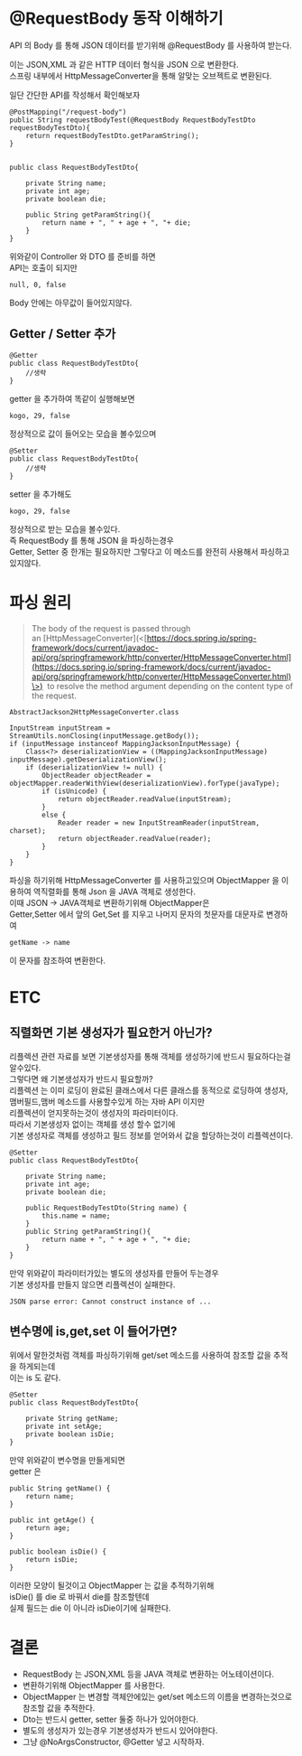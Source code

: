 # @RequestBody 동작 이해하기 


API 의 Body 를 통해 JSON 데이터를 받기위해 @RequestBody 를 사용하여 받는다.  
  
이는 JSON,XML 과 같은 HTTP 데이터 형식을 JSON 으로 변환한다.  
스프링 내부에서 HttpMessageConverter을 통해 알맞는 오브젝트로 변환된다.  
  
일단 간단한 API를 작성해서 확인해보자

    @PostMapping("/request-body")
    public String requestBodyTest(@RequestBody RequestBodyTestDto requestBodyTestDto){
        return requestBodyTestDto.getParamString();
    }
    

    public class RequestBodyTestDto{
    
        private String name;
        private int age;
        private boolean die;
    
        public String getParamString(){
            return name + ", " + age + ", "+ die;
        }
    }
    

위와같이 Controller 와 DTO 를 준비를 하면  
API는 호출이 되지만

    null, 0, false
    

Body 안에는 아무값이 들어있지않다.

Getter / Setter 추가
------------------

    @Getter
    public class RequestBodyTestDto{
    	//생략
    }
    

getter 을 추가하여 똑같이 실행해보면

    kogo, 29, false
    

정상적으로 값이 들어오는 모습을 볼수있으며

    @Setter
    public class RequestBodyTestDto{
    	//생략
    }
    

setter 을 추가해도

    kogo, 29, false
    

정상적으로 받는 모습을 볼수있다.  
즉 RequestBody 를 통해 JSON 을 파싱하는경우  
Getter, Setter 중 한개는 필요하지만 그렇다고 이 메소드를 완전히 사용해서 파싱하고있지않다.

파싱 원리
=====

> The body of the request is passed through an \[HttpMessageConverter\](<[https://docs.spring.io/spring-framework/docs/current/javadoc-api/org/springframework/http/converter/HttpMessageConverter.html](https://docs.spring.io/spring-framework/docs/current/javadoc-api/org/springframework/http/converter/HttpMessageConverter.html)\>)  to resolve the method argument depending on the content type of the request.

    AbstractJackson2HttpMessageConverter.class
    
    InputStream inputStream = StreamUtils.nonClosing(inputMessage.getBody());
    if (inputMessage instanceof MappingJacksonInputMessage) {
    	Class<?> deserializationView = ((MappingJacksonInputMessage) inputMessage).getDeserializationView();
    	if (deserializationView != null) {
    		ObjectReader objectReader = objectMapper.readerWithView(deserializationView).forType(javaType);
    		if (isUnicode) {
    			return objectReader.readValue(inputStream);
    		}
    		else {
    			Reader reader = new InputStreamReader(inputStream, charset);
    			return objectReader.readValue(reader);
    		}
    	}
    }
    

파싱을 하기위해 HttpMessageConverter 를 사용하고있으며 ObjectMapper 을 이용하여 역직렬화를 통해 Json 을 JAVA 객체로 생성한다.  
이때 JSON → JAVA객체로 변환하기위해 ObjectMapper은  
Getter,Setter 에서 앞의 Get,Set 를 지우고 나머지 문자의 첫문자를 대문자로 변경하여

    getName -> name
    

이 문자를 참조하여 변환한다.

**ETC**
=======

직렬화면 기본 생성자가 필요한거 아닌가?
----------------------

리플렉션 관련 자료를 보면 기본생성자를 통해 객체를 생성하기에 반드시 필요하다는걸 알수있다.  
그렇다면 왜 기본생성자가 반드시 필요할까?  
리플렉션 는 이미 로딩이 완료된 클래스에서 다른 클래스를 동적으로 로딩하여 생성자,맴버필드,맴버 메소드를 사용할수있게 하는 자바 API 이지만  
리플렉션이 얻지못하는것이 생성자의 파라미터이다.  
따라서 기본생성자 없이는 객체를 생성 할수 없기에  
기본 생성자로 객체를 생성하고 필드 정보를 얻어와서 값을 할당하는것이 리플렉션이다.

    @Setter
    public class RequestBodyTestDto{
    
        private String name;
        private int age;
        private boolean die;
    
        public RequestBodyTestDto(String name) {
            this.name = name;
        }
        public String getParamString(){
            return name + ", " + age + ", "+ die;
        }
    }
    

만약 위와같이 파라미터가있는 별도의 생성자를 만들어 두는경우  
기본 생성자를 만들지 않으면 리플렉션이 실패한다.

    JSON parse error: Cannot construct instance of ...
    

변수명에 is,get,set 이 들어가면?
-----------------------

위에서 말한것처럼 객체를 파싱하기위해 get/set 메소드를 사용하여 참조할 값을 추적을 하게되는데  
이는 is 도 같다.

    @Setter
    public class RequestBodyTestDto{
    
        private String getName;
        private int setAge;
        private boolean isDie;
    }
    

만약 위와같이 변수명을 만들게되면  
getter 은

    public String getName() {
        return name;
    }
    
    public int getAge() {
        return age;
    }
    
    public boolean isDie() {
        return isDie;
    }
    

이러한 모양이 될것이고 ObjectMapper 는 값을 추적하기위해  
isDie() 를 die 로 바꿔서 die를 참조할텐데  
실제 필드는 die 이 아니라 isDie이기에 실패한다.

**결론**
======

*   RequestBody 는 JSON,XML 등을 JAVA 객체로 변환하는 어노테이션이다.
*   변환하기위해 ObjectMapper 를 사용한다.
*   ObjectMapper 는 변경할 객체안에있는 get/set 메소드의 이름을 변경하는것으로 참조할 값을 추적한다.
*   Dto는 반드시 getter, setter 둘중 하나가 있어야한다.
*   별도의 생성자가 있는경우 기본생성자가 반드시 있어야한다.
*   그냥 @NoArgsConstructor, @Getter 넣고 시작하자.